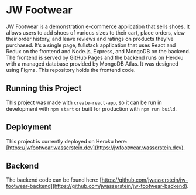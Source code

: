 # JW Footwear
JW Footwear is a demonstration e-commerce application that sells shoes.  It allows users to add shoes of various sizes to their cart, place orders, view their order history, and leave reviews and ratings on products they’ve purchased.  It’s a single page, fullstack application that uses React and Redux on the frontend and Node.js, Express, and MongoDB on the backend. The frontend is served by GitHub Pages and the backend runs on Heroku with a managed database provided by MongoDB Atlas. It was designed using Figma.  This repository holds the frontend code.

## Running this Project
This project was made with `create-react-app`, so it can be run in development with `npm start` or built for production with `npm run build`.

## Deployment
This project is currently deployed on Heroku here: [https://jwfootwear.wasserstein.dev](https://jwfootwear.wasserstein.dev).

## Backend
The backend code can be found here: [https://github.com/jwasserstein/jw-footwear-backend](https://github.com/jwasserstein/jw-footwear-backend).
